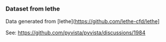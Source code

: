 ### Dataset from lethe

Data generated from [lethe](https://github.com/lethe-cfd/lethe]

See:
https://github.com/pyvista/pyvista/discussions/1984

